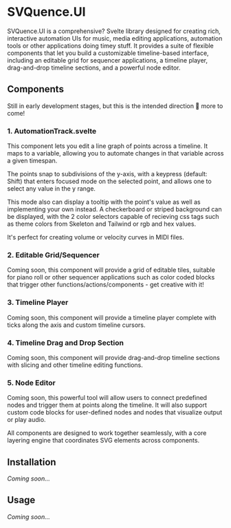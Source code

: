 # SVQuence.UI

SVQuence.UI is a comprehensive? Svelte library designed for creating rich, interactive automation UIs for music, media editing applications, automation tools or other applications doing timey stuff. It provides a suite of flexible components that let you build a customizable timeline-based interface, including an editable grid for sequencer applications, a timeline player, drag-and-drop timeline sections, and a powerful node editor.

## Components

Still in early development stages, but this is the intended direction 🙂 more to come!

### 1. AutomationTrack.svelte

This component lets you edit a line graph of points across a timeline. It maps to a variable, allowing you to automate changes in that variable across a given timespan.

The points snap to subdivisions of the y-axis, with a keypress (default: Shift) that enters  focused mode on the selected point, and allows one to select any value in the y range.  

This mode also can display a tooltip with the point's value as well as implementing your own instead. A checkerboard or striped background can be displayed, with the 2 color selectors capable of recieving css tags such as theme colors from Skeleton and Tailwind or rgb and hex values.  

It's perfect for creating volume or velocity curves in MIDI files.

### 2. Editable Grid/Sequencer

Coming soon, this component will provide a grid of editable tiles, suitable for piano roll or other sequencer applications such as color coded blocks that trigger other functions/actions/components - get creative with it! 

### 3. Timeline Player

Coming soon, this component will provide a timeline player complete with ticks along the axis and custom timeline cursors.

### 4. Timeline Drag and Drop Section

Coming soon, this component will provide drag-and-drop timeline sections with slicing and other timeline editing functions.

### 5. Node Editor

Coming soon, this powerful tool will allow users to connect predefined nodes and trigger them at points along the timeline. It will also support custom code blocks for user-defined nodes and nodes that visualize output or play audio.

All components are designed to work together seamlessly, with a core layering engine that coordinates SVG elements across components.

## Installation

_Coming soon..._

## Usage

_Coming soon..._
